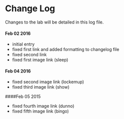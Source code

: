 # Change Log
Changes to the lab will be detailed in this log file.

#### Feb 02 2016
- initial entry
- fixed first link and added formatting to changelog file
- fixed second link
- fixed first image link (sleep)

#### Feb 04 2016
- fixed second image link (lockemup)
- fixed third image link (show)

####Feb 05 2015
- fixed fourth image link (dunno)
- fixed fifth image link (bingo)
